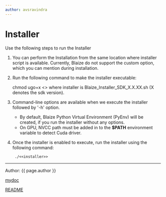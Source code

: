 ```yaml
---
author: avsravindra
---
```


# Installer

Use the following steps to run the Installer

1) You can perform the Installation from the same location where installer script is available. Currently, Blaize do not support the custom option, which you can mention during installation.

2) Run the following command to make the installer executable:
  
   chmod ugo+x <<installer>> 
   where installer is Blaize_Installer_SDK_X.X.XX.sh (X denotes the sdk version).

3) Command-line options are available when we execute the installer followed by '-h' option. 
	- By default, Blaize Python Virtual Environment (PyEnv) will be created, if you run the installer without any options. 
	- On GPU, NVCC path must be added in to the **$PATH** environment variable to detect Cuda driver. 

4) Once the installer is enabled to execute,  run the installer using the following command:
    
		./<<installer>>

------------
Author: {{ page.author }}

[mydoc](main/mydoc.md)

[README](main/README.md)